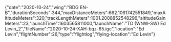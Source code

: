 {"date":"2020-10-24","wing":"BDG EN-B","durationSeconds":344,"maxDistanceMeters":662.1061742551849,"maxAltitudeMeters":320,"trackLengthMeters":1001.2008852548296,"altitudeGainMeters":23,"launchTime":1603565811000,"launchName":"TO (WNW-SW) Ed Levin_2","fileName":"2020-10-24-XAH-bqz-65.igc","location":"Ed Levin","flightNumber":26,"type":"flightlog","flying-location":"Ed Levin"}
